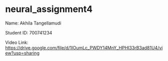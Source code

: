 # neural_assignment4

Name: Akhila Tangellamudi

Student ID: 700741234

Video Link: https://drive.google.com/file/d/1IOumLc_PWDY14MnY_HPHI33rB3ad81U4/view?usp=sharing

